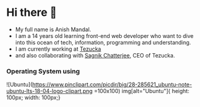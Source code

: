 # Hi there :wave:

- My full name is Anish Mandal. 
- I am a 14 years old learning front-end web developer who want to dive into this ocean of tech, information, programming and understanding. 
- I am currently working at [Tezucka](https://www.linkedin.com/company/76233163/) 
- and also collaborating with [Sagnik Chatterjee](https://github.com/sagnikchatterjee450), CEO of Tezucka.

### Operating System using
![Ubuntu](https://www.pinclipart.com/picdir/big/28-285621_ubuntu-note-ubuntu-lts-18-04-logo-clipart.png =100x100)
img[alt="Ubuntu"]{ height: 100px; width: 100px;}
